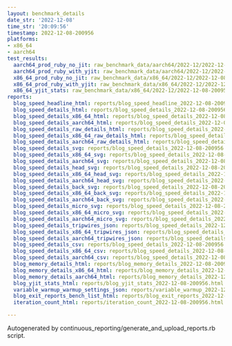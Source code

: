 ```yaml
---
layout: benchmark_details
date_str: '2022-12-08'
time_str: '20:09:56'
timestamp: 2022-12-08-200956
platforms:
- x86_64
- aarch64
test_results:
  aarch64_prod_ruby_no_jit: raw_benchmark_data/aarch64/2022-12/2022-12-08-200956_basic_benchmark_aarch64_prod_ruby_no_jit.json
  aarch64_prod_ruby_with_yjit: raw_benchmark_data/aarch64/2022-12/2022-12-08-200956_basic_benchmark_aarch64_prod_ruby_with_yjit.json
  x86_64_prod_ruby_no_jit: raw_benchmark_data/x86_64/2022-12/2022-12-08-200956_basic_benchmark_x86_64_prod_ruby_no_jit.json
  x86_64_prod_ruby_with_yjit: raw_benchmark_data/x86_64/2022-12/2022-12-08-200956_basic_benchmark_x86_64_prod_ruby_with_yjit.json
  x86_64_yjit_stats: raw_benchmark_data/x86_64/2022-12/2022-12-08-200956_basic_benchmark_x86_64_yjit_stats.json
reports:
  blog_speed_headline_html: reports/blog_speed_headline_2022-12-08-200956.html
  blog_speed_details_html: reports/blog_speed_details_2022-12-08-200956.html
  blog_speed_details_x86_64_html: reports/blog_speed_details_2022-12-08-200956.x86_64.html
  blog_speed_details_aarch64_html: reports/blog_speed_details_2022-12-08-200956.aarch64.html
  blog_speed_details_raw_details_html: reports/blog_speed_details_2022-12-08-200956.raw_details.html
  blog_speed_details_x86_64_raw_details_html: reports/blog_speed_details_2022-12-08-200956.x86_64.raw_details.html
  blog_speed_details_aarch64_raw_details_html: reports/blog_speed_details_2022-12-08-200956.aarch64.raw_details.html
  blog_speed_details_svg: reports/blog_speed_details_2022-12-08-200956.svg
  blog_speed_details_x86_64_svg: reports/blog_speed_details_2022-12-08-200956.x86_64.svg
  blog_speed_details_aarch64_svg: reports/blog_speed_details_2022-12-08-200956.aarch64.svg
  blog_speed_details_head_svg: reports/blog_speed_details_2022-12-08-200956.head.svg
  blog_speed_details_x86_64_head_svg: reports/blog_speed_details_2022-12-08-200956.x86_64.head.svg
  blog_speed_details_aarch64_head_svg: reports/blog_speed_details_2022-12-08-200956.aarch64.head.svg
  blog_speed_details_back_svg: reports/blog_speed_details_2022-12-08-200956.back.svg
  blog_speed_details_x86_64_back_svg: reports/blog_speed_details_2022-12-08-200956.x86_64.back.svg
  blog_speed_details_aarch64_back_svg: reports/blog_speed_details_2022-12-08-200956.aarch64.back.svg
  blog_speed_details_micro_svg: reports/blog_speed_details_2022-12-08-200956.micro.svg
  blog_speed_details_x86_64_micro_svg: reports/blog_speed_details_2022-12-08-200956.x86_64.micro.svg
  blog_speed_details_aarch64_micro_svg: reports/blog_speed_details_2022-12-08-200956.aarch64.micro.svg
  blog_speed_details_tripwires_json: reports/blog_speed_details_2022-12-08-200956.tripwires.json
  blog_speed_details_x86_64_tripwires_json: reports/blog_speed_details_2022-12-08-200956.x86_64.tripwires.json
  blog_speed_details_aarch64_tripwires_json: reports/blog_speed_details_2022-12-08-200956.aarch64.tripwires.json
  blog_speed_details_csv: reports/blog_speed_details_2022-12-08-200956.csv
  blog_speed_details_x86_64_csv: reports/blog_speed_details_2022-12-08-200956.x86_64.csv
  blog_speed_details_aarch64_csv: reports/blog_speed_details_2022-12-08-200956.aarch64.csv
  blog_memory_details_html: reports/blog_memory_details_2022-12-08-200956.html
  blog_memory_details_x86_64_html: reports/blog_memory_details_2022-12-08-200956.x86_64.html
  blog_memory_details_aarch64_html: reports/blog_memory_details_2022-12-08-200956.aarch64.html
  blog_yjit_stats_html: reports/blog_yjit_stats_2022-12-08-200956.html
  variable_warmup_warmup_settings_json: reports/variable_warmup_2022-12-08-200956.warmup_settings.json
  blog_exit_reports_bench_list_html: reports/blog_exit_reports_2022-12-08-200956.bench_list.html
  iteration_count_html: reports/iteration_count_2022-12-08-200956.html

---
```

Autogenerated by continuous_reporting/generate_and_upload_reports.rb script.
